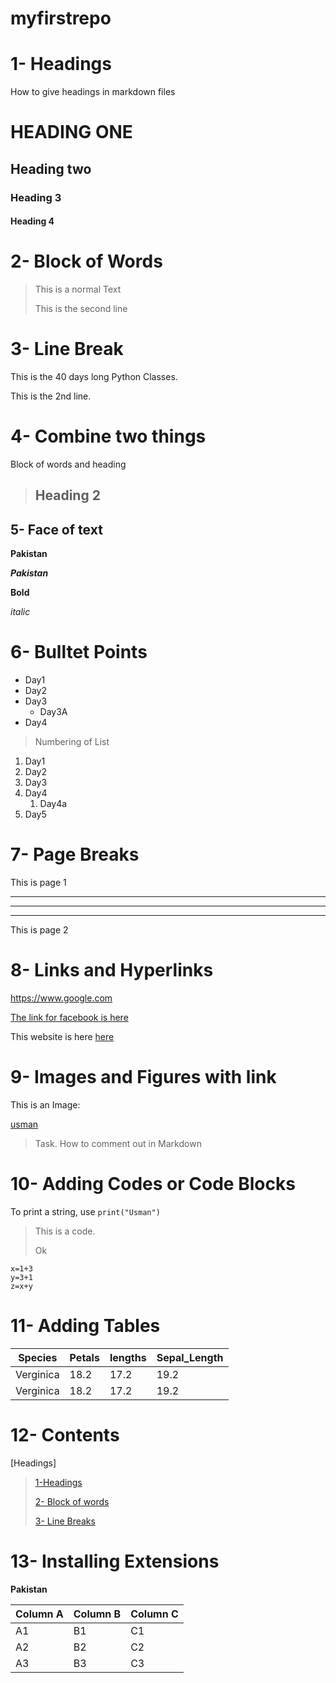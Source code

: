 # myfirstrepo

# 1- Headings
How to give headings in markdown files

# HEADING ONE
## Heading two
### Heading 3
#### Heading 4

# 2- Block of Words

>This is a normal Text
>
>This is the second line

# 3- Line Break

This is the 40 days long Python Classes\.

This is the 2nd line. 

# 4- Combine two things
Block of words and heading

> ## Heading 2

## 5- Face of text

**Pakistan**

***Pakistan***

__Bold__

_italic_

# 6- Bulltet Points

- Day1
- Day2
- Day3
    - Day3A
- Day4
> Numbering of List

1. Day1
2. Day2
3. Day3
1. Day4
    1. Day4a
1. Day5

# 7- Page Breaks

This is page 1

---
___
***

This is page 2

# 8- Links and Hyperlinks

<https://www.google.com>

[The link for facebook is here](www.facebook.com
)

[codanics]: https://facebook.com

 
This website is here [here][codanics]

# 9- Images and Figures with link

This is an Image:

[usman](usman.png)

> Task. How to comment out in Markdown

# 10- Adding Codes or Code Blocks
 To print a string, use `print("Usman")`

>This is a code.
>
>Ok
 ```
 x=1+3
 y=3+1
 z=x+y
```
# 11- Adding Tables

| Species | Petals | lengths | Sepal_Length|
| :-------: | -------| --------| ------------|
|Verginica| 18.2| 17.2| 19.2|
|Verginica| 18.2| 17.2| 19.2|




# 12- Contents

[Headings]

>[1-Headings](#1--headings)
>
>[2- Block of words](#2--block-of-words)
>
>[3- Line Breaks](#3--line-break)

# 13- Installing Extensions
  
**Pakistan**

Column A | Column B | Column C
---------|----------|---------
 A1 | B1 | C1
 A2 | B2 | C2
 A3 | B3 | C3




